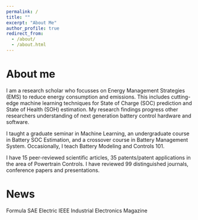 ```yaml
---
permalink: /
title: ""
excerpt: "About Me"
author_profile: true
redirect_from: 
  - /about/
  - /about.html
---
```



About me
======
I am a research scholar who focusses on Energy Management Strategies (EMS) to reduce energy consumption and emissions. This includes cutting-edge machine learning techniques for State of Charge (SOC) prediction and State of Health (SOH) estimation. My research findings progress other researchers understanding of next generation battery control hardware and software.

I taught a graduate seminar in Machine Learning, an undergraduate course in Battery SOC Estimation, and a crossover course in Battery Management System. Occasionally, I teach Battery Modeling and Controls 101.

I have 15 peer-reviewed scientific articles, 35 patents/patent applications in the area of Powertrain Controls. I have reviewed 99 distinguished journals, conference papers and presentations.

News
======
Formula SAE Electric 
IEEE Industrial Electronics Magazine

